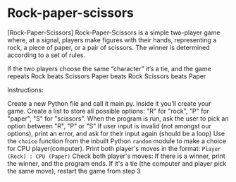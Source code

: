 # Rock-paper-scissors
[Rock-Paper-Scissors]
Rock-Paper-Scissors is a simple two-player game where, at a signal,
players make figures with their hands, representing a rock, a piece of paper, or a pair of scissors. The winner is determined according to a set of rules.

If the two players choose the same “character” it’s a tie, and the game repeats
Rock beats Scissors
Paper beats Rock
Scissors beats Paper

Instructions:

Create a new Python file and call it main.py. Inside it you'll create your game.
Create a list to store all possible options:
"R" for "rock", 
"P" for "paper", 
"S" for "scissors".
When the program is run, ask the user to pick an option between "R", "P" or "S"
If user input is invalid (not amongst our options), print an error, and ask for their input again (should be a loop)
Use the `choice` function from the inbuilt Python `random` module to make a choice for CPU player(computer).
Print both player's moves in the format: `Player (Rock) : CPU (Paper)`
Check both player's moves: 
If there is a winner, print the winner, and the program ends. 
If it's a tie (the computer and player pick the same move), restart the game from step 3
